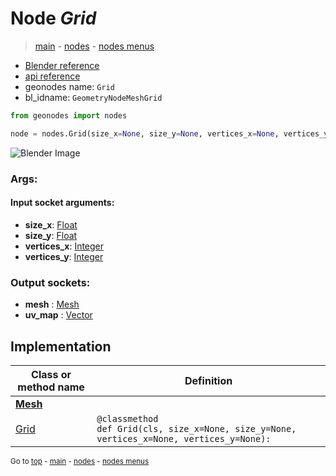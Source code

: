 # Node *Grid*

> [main](../index.md) - [nodes](nodes.md) - [nodes menus](nodes_menus.md)

- [Blender reference](https://docs.blender.org/manual/en/latest/modeling/geometry_nodes/mesh_primitives/grid.html)
- [api reference](https://docs.blender.org/api/current/bpy.types.GeometryNodeMeshGrid.html)
- geonodes name: `Grid`
- bl_idname: `GeometryNodeMeshGrid`

```python
from geonodes import nodes

node = nodes.Grid(size_x=None, size_y=None, vertices_x=None, vertices_y=None)
```

![Blender Image](https://docs.blender.org/manual/en/latest/_images/node-types_GeometryNodeMeshGrid.webp)

### Args:

#### Input socket arguments:

- **size_x**: [Float](Float.md)
- **size_y**: [Float](Float.md)
- **vertices_x**: [Integer](Integer.md)
- **vertices_y**: [Integer](Integer.md)

### Output sockets:

- **mesh** : [Mesh](Mesh.md)
- **uv_map** : [Vector](Vector.md)

## Implementation

| Class or method name | Definition |
|----------------------|------------|
| **[Mesh](Mesh.md)** |
| [Grid](Mesh.md#Grid) | `@classmethod`<br> `def Grid(cls, size_x=None, size_y=None, vertices_x=None, vertices_y=None):` |

<sub>Go to [top](#node-Grid) - [main](../index.md) - [nodes](nodes.md) - [nodes menus](nodes_menus.md)</sub>

